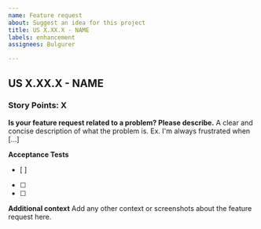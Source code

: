 ```yaml
---
name: Feature request
about: Suggest an idea for this project
title: US X.XX.X - NAME
labels: enhancement
assignees: Bulgurer

---
```


<h2>US X.XX.X - NAME</h2>
<h3>Story Points: X</h3>

**Is your feature request related to a problem? Please describe.**
A clear and concise description of what the problem is. Ex. I'm always frustrated when [...]

**Acceptance Tests**
- [ ]
- [ ]
- [ ]

**Additional context**
Add any other context or screenshots about the feature request here.

